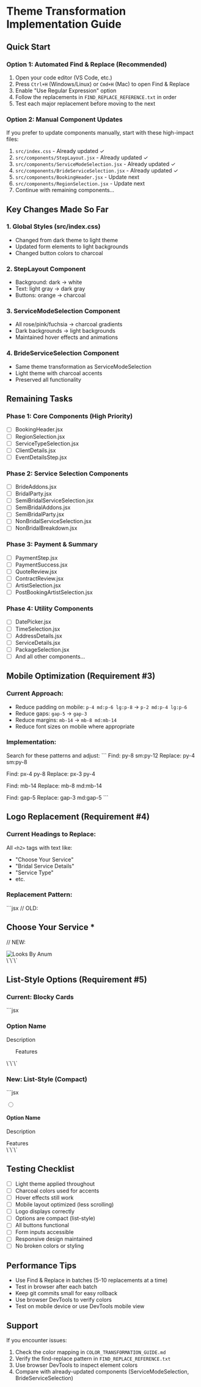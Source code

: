 # Theme Transformation Implementation Guide

## Quick Start

### Option 1: Automated Find & Replace (Recommended)
1. Open your code editor (VS Code, etc.)
2. Press `Ctrl+H` (Windows/Linux) or `Cmd+H` (Mac) to open Find & Replace
3. Enable "Use Regular Expression" option
4. Follow the replacements in `FIND_REPLACE_REFERENCE.txt` in order
5. Test each major replacement before moving to the next

### Option 2: Manual Component Updates
If you prefer to update components manually, start with these high-impact files:
1. `src/index.css` - Already updated ✓
2. `src/components/StepLayout.jsx` - Already updated ✓
3. `src/components/ServiceModeSelection.jsx` - Already updated ✓
4. `src/components/BrideServiceSelection.jsx` - Already updated ✓
5. `src/components/BookingHeader.jsx` - Update next
6. `src/components/RegionSelection.jsx` - Update next
7. Continue with remaining components...

## Key Changes Made So Far

### 1. Global Styles (src/index.css)
- Changed from dark theme to light theme
- Updated form elements to light backgrounds
- Changed button colors to charcoal

### 2. StepLayout Component
- Background: dark → white
- Text: light gray → dark gray
- Buttons: orange → charcoal

### 3. ServiceModeSelection Component
- All rose/pink/fuchsia → charcoal gradients
- Dark backgrounds → light backgrounds
- Maintained hover effects and animations

### 4. BrideServiceSelection Component
- Same theme transformation as ServiceModeSelection
- Light theme with charcoal accents
- Preserved all functionality

## Remaining Tasks

### Phase 1: Core Components (High Priority)
- [ ] BookingHeader.jsx
- [ ] RegionSelection.jsx
- [ ] ServiceTypeSelection.jsx
- [ ] ClientDetails.jsx
- [ ] EventDetailsStep.jsx

### Phase 2: Service Selection Components
- [ ] BrideAddons.jsx
- [ ] BridalParty.jsx
- [ ] SemiBridalServiceSelection.jsx
- [ ] SemiBridalAddons.jsx
- [ ] SemiBridalParty.jsx
- [ ] NonBridalServiceSelection.jsx
- [ ] NonBridalBreakdown.jsx

### Phase 3: Payment & Summary
- [ ] PaymentStep.jsx
- [ ] PaymentSuccess.jsx
- [ ] QuoteReview.jsx
- [ ] ContractReview.jsx
- [ ] ArtistSelection.jsx
- [ ] PostBookingArtistSelection.jsx

### Phase 4: Utility Components
- [ ] DatePicker.jsx
- [ ] TimeSelection.jsx
- [ ] AddressDetails.jsx
- [ ] ServiceDetails.jsx
- [ ] PackageSelection.jsx
- [ ] And all other components...

## Mobile Optimization (Requirement #3)

### Current Approach:
- Reduce padding on mobile: `p-4 md:p-6 lg:p-8` → `p-2 md:p-4 lg:p-6`
- Reduce gaps: `gap-5` → `gap-3`
- Reduce margins: `mb-14` → `mb-8 md:mb-14`
- Reduce font sizes on mobile where appropriate

### Implementation:
Search for these patterns and adjust:
\`\`\`
Find: py-8 sm:py-12
Replace: py-4 sm:py-8

Find: px-4 py-8
Replace: px-3 py-4

Find: mb-14
Replace: mb-8 md:mb-14

Find: gap-5
Replace: gap-3 md:gap-5
\`\`\`

## Logo Replacement (Requirement #4)

### Current Headings to Replace:
All `<h2>` tags with text like:
- "Choose Your Service"
- "Bridal Service Details"
- "Service Type"
- etc.

### Replacement Pattern:
\`\`\`jsx
// OLD:
<h2 className="text-3xl sm:text-4xl lg:text-5xl font-light text-gray-900 mb-4">
  Choose Your Service
  <span className="text-gray-700 ml-2">*</span>
</h2>

// NEW:
<div className="flex items-center justify-center mb-6">
  <img src="/black.png" alt="Looks By Anum" className="h-12 md:h-16 lg:h-20" />
</div>
\`\`\`

## List-Style Options (Requirement #5)

### Current: Blocky Cards
\`\`\`jsx
<div className="p-6 border rounded-xl bg-white">
  <h3>Option Name</h3>
  <p>Description</p>
  <ul>Features</ul>
</div>
\`\`\`

### New: List-Style (Compact)
\`\`\`jsx
<div className="flex items-center p-3 border-b hover:bg-gray-50">
  <input type="radio" className="mr-3" />
  <div className="flex-1">
    <h4>Option Name</h4>
    <p className="text-sm text-gray-600">Description</p>
  </div>
  <span className="text-sm text-gray-500">Features</span>
</div>
\`\`\`

## Testing Checklist

- [ ] Light theme applied throughout
- [ ] Charcoal colors used for accents
- [ ] Hover effects still work
- [ ] Mobile layout optimized (less scrolling)
- [ ] Logo displays correctly
- [ ] Options are compact (list-style)
- [ ] All buttons functional
- [ ] Form inputs accessible
- [ ] Responsive design maintained
- [ ] No broken colors or styling

## Performance Tips

- Use Find & Replace in batches (5-10 replacements at a time)
- Test in browser after each batch
- Keep git commits small for easy rollback
- Use browser DevTools to verify colors
- Test on mobile device or use DevTools mobile view

## Support

If you encounter issues:
1. Check the color mapping in `COLOR_TRANSFORMATION_GUIDE.md`
2. Verify the find-replace pattern in `FIND_REPLACE_REFERENCE.txt`
3. Use browser DevTools to inspect element colors
4. Compare with already-updated components (ServiceModeSelection, BrideServiceSelection)
